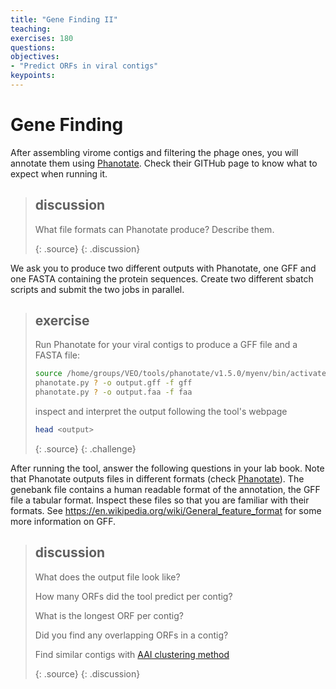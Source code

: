 ```yaml
---
title: "Gene Finding II"
teaching: 
exercises: 180
questions:
objectives:
- "Predict ORFs in viral contigs"
keypoints:
---
```


# Gene Finding

After assembling virome contigs and filtering the phage ones, you will annotate them using [Phanotate](https://github.com/deprekate/PHANOTATE). Check their GITHub page to know what to expect when running it.   

> ## discussion
> 
> What file formats can Phanotate produce? Describe them.
> 
> {: .source}
{: .discussion}

We ask you to produce two different outputs with Phanotate, one GFF and one FASTA containing the protein sequences. Create two different sbatch scripts and submit the two jobs in parallel.

> ## exercise
>
> Run Phanotate for your viral contigs to produce a GFF file and a FASTA file:
> 
>```bash
> source /home/groups/VEO/tools/phanotate/v1.5.0/myenv/bin/activate
> phanotate.py ? -o output.gff -f gff
> phanotate.py ? -o output.faa -f faa
>```
>
> inspect and interpret the output following the tool's webpage
>   
>```bash
> head <output>
>```
> {: .source}
{: .challenge}

After running the tool, answer the following questions in your lab book. Note that Phanotate outputs files in different formats (check [Phanotate](https://github.com/deprekate/PHANOTATE)).  The genebank file contains a human readable format of the annotation, the GFF file a tabular format. Inspect these files so that you are familiar with their formats. See https://en.wikipedia.org/wiki/General_feature_format for some more information on GFF.

> ## discussion
> 
> What does the output file look like?
> 
> How many ORFs did the tool predict per contig?
>
> What is the longest ORF per contig?
>
> Did you find any overlapping ORFs in a contig?
>
> Find similar contigs with [AAI clustering method](https://github.com/snayfach/MGV/tree/master/aai_cluster)
> 
> {: .source}
{: .discussion}

